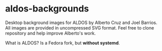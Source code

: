 # aldos-backgrounds

Desktop background images for ALDOS by Alberto Cruz and Joel Barrios. All images are provided in uncompressed SVG format. Feel free to clone repository and help improve Alberto's work.

What is ALDOS? Is a Fedora fork, but **without systemd**.
